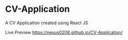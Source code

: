 # CV-Application

A CV Application created using React JS

Live Preview
https://nexus0208.github.io/CV-Application/